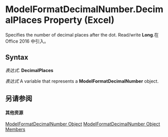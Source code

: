 
# ModelFormatDecimalNumber.DecimalPlaces Property (Excel)

Specifies the number of decimal places after the dot. Read/write  **Long**.在 Office 2016 中引入。


## Syntax

 _表达式_. **DecimalPlaces**

 _表达式_ A variable that represents a **ModelFormatDecimalNumber** object.


## 另请参阅


#### 其他资源


[ModelFormatDecimalNumber Object](1080e484-4ec0-abdc-6322-5d83201c59fb.md)
[ModelFormatDecimalNumber Object Members](http://msdn.microsoft.com/library/5776edec-3b80-7eb1-c8bb-f6adc9a082e0%28Office.15%29.aspx)